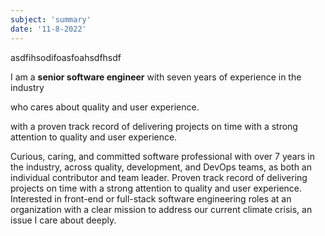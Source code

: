 ```yaml
---
subject: 'summary'
date: '11-8-2022'
---
```


asdfihsodifoasfoahsdfhsdf

I am a **senior software engineer** with seven years of experience in the industry 

who cares about quality and user experience.

with a proven track record of delivering projects on time with a strong attention to quality and user experience. 

Curious, caring, and committed software professional with over 7 years in the industry, across quality, development, and DevOps teams, as both an individual contributor and team leader. Proven track record of delivering projects on time with a strong attention to quality and user experience. Interested in front-end or full-stack software engineering roles at an organization with a clear mission to address our current climate crisis, an issue I care about deeply.
